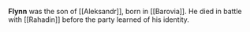 **Flynn** was the son of [[Aleksandr]], born in [[Barovia]]. He died in battle with [[Rahadin]] before the party learned of his identity.